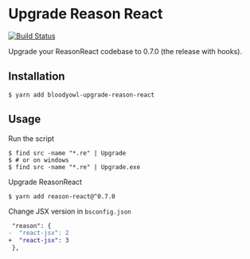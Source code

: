# Upgrade Reason React

[![Build Status](https://dev.azure.com/mlbli/Upgrade%20ReasonReact/_apis/build/status/bloodyowl.upgrade-reason-react-esy?branchName=master)](https://dev.azure.com/mlbli/Upgrade%20ReasonReact/_build/latest?definitionId=4&branchName=master)

Upgrade your ReasonReact codebase to 0.7.0 (the release with hooks).

## Installation

```console
$ yarn add bloodyowl-upgrade-reason-react
```

## Usage

Run the script

```console
$ find src -name "*.re" | Upgrade
$ # or on windows
$ find src -name "*.re" | Upgrade.exe
```

Upgrade ReasonReact

```console
$ yarn add reason-react@^0.7.0
```

Change JSX version in `bsconfig.json`

```diff
 "reason": {
-  "react-jsx": 2
+  "react-jsx": 3
 },
```


